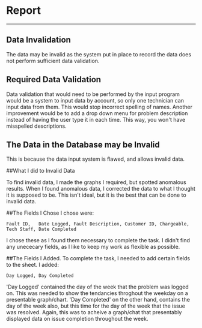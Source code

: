 Report
======
------------------
## Data Invalidation

The data may be invalid as the system put in place to record the data does not perform sufficient data validation.

## Required Data Validation

Data validation that would need to be performed by the input program would be a system to input data by account, so only one technician can input data from them. This would stop incorrect spelling of names. Another improvement would be to add a drop down menu for problem description instead of having the user type it in each time. This way, you won't have misspelled descriptions.
 
## The Data in the Database may be Invalid

This is because the data input system is flawed, and allows invalid data.

##What I did to Invalid Data

To find invalid data, I made the graphs I required, but spotted anomalous results. When I found anomalous data, I corrected the data to what I thought it is supposed to be. This isn't ideal, but it is the best that can be done to invalid data.

##The Fields I Chose
I chose were:

```
Fault ID,	Date Logged, Fault Description, Customer ID, Chargeable, Tech Staff, Date Completed
```

I chose these as I found them necessary to complete the task. I didn't find any unececary fields, as I like to keep my work as flexible as possible.

##The Fields I Added.
To complete the task, I needed to add certain fields to the sheet. I added:

```
Day Logged, Day Completed
```

'Day Logged' contained the day of the week that the problem was logged on. This was needed to show the tendancies throghout the weekday on a presentable graph/chart. 'Day Completed' on the other hand, contains the day of the week also, but this time for the day of the week that the issue was resolved. Again, this was to acheive a graph/chat that presentably displayed data on issue completion throughout the week.
